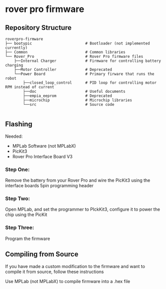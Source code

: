 rover pro firmware
========

## Repository Structure

```
roverpro-firmware
├── bootypic                        # Bootloader (not implemented currently)
├── Common                          # Common libraries
└── Rover_Pro                       # Rover Pro firmware files                
    ├──Internal Charger             # Firmware for controlling battery charging
    ├──Motor Controller             # Deprecated
    └──Power Board                  # Primary firware that runs the robot
        ├──closed_loop_control      # PID loop for controlling motor RPM instead of current
        ├──doc                      # Useful documents
        ├──empia_eeprom             # Deprecated
        ├──microchip                # Microchip libraries
        └──src                      # Source code
  
```


## Flashing
Needed: 
- MPLab Software (not MPLabX)
- PicKit3
- Rover Pro Interface Board V3

### Step One:
Remove the battery from your Rover Pro and wire the PicKit3 using the interface boards 5pin programming header

### Step Two:
Open MPLab, and set the programmer to PIckKit3, configure it to power the chip using the PicKit

### Step Three:
Program the firmware

## Compiling from Source
If you have made a custom modification to the firmware and want to compile it from source, follow these instructions

Use MPLab (not MPLabX) to compile firmware into a .hex file
